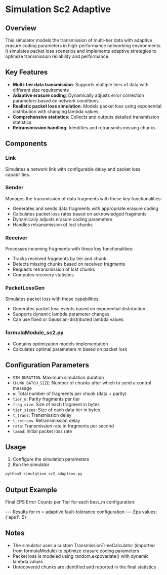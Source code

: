 # Simulation Sc2 Adaptive

## Overview
This simulator models the transmission of multi-tier data with adaptive erasure coding parameters in high-performance networking environments. It simulates packet loss scenarios and implements adaptive strategies to optimize transmission reliability and performance.

## Key Features
- **Multi-tier data transmission**: Supports multiple tiers of data with different size requirements
- **Adaptive erasure coding**: Dynamically adjusts error correction parameters based on network conditions
- **Realistic packet loss simulation**: Models packet loss using exponential distribution with changing lambda values
- **Comprehensive statistics**: Collects and outputs detailed transmission statistics
- **Retransmission handling**: Identifies and retransmits missing chunks

## Components

### Link
Simulates a network link with configurable delay and packet loss capabilities.

### Sender
Manages the transmission of data fragments with these key functionalities:
- Generates and sends data fragments with appropriate erasure coding
- Calculates packet loss rates based on acknowledged fragments
- Dynamically adjusts erasure coding parameters
- Handles retransmission of lost chunks

### Receiver
Processes incoming fragments with these key functionalities:
- Tracks received fragments by tier and chunk
- Detects missing chunks based on received fragments
- Requests retransmission of lost chunks
- Computes recovery statistics

### PacketLossGen
Simulates packet loss with these capabilities:
- Generates packet loss events based on exponential distribution
- Supports dynamic lambda parameter changes
- Can use fixed or Gaussian-distributed lambda values

### formulaModule_sc2.py
- Contains optimization models implementation
- Calculates optimal parameters m based on packet loss

## Configuration Parameters
- `SIM_DURATION`: Maximum simulation duration
- `CHUNK_BATCH_SIZE`: Number of chunks after which to send a control message
- `n`: Total number of fragments per chunk (data + parity)
- `tier_m`: Parity fragments per tier
- `frag_size`: Size of each fragment in bytes
- `tier_sizes`: Size of each data tier in bytes
- `t_trans`: Transmission delay
- `t_retrans`: Retransmission delay
- `rate`: Transmission rate in fragments per second
- `lambd`: Initial packet loss rate

## Usage
1. Configure the simulation parameters
2. Run the simulator

```bash
python3 simulation_sc2_adaptive.py
```

## Output Example
Final EPS Error Counts per Tier for each best_m configuration:

--- Results for m = adaptive fault-tolerance configuration ---
Eps values: {'eps1': 5}


## Notes
- The simulator uses a custom TransmissionTimeCalculator (imported from formulaModule) to optimize erasure coding parameters
- Packet loss is modeled using random.expovariate() with dynamic lambda values
- Unrecovered chunks are identified and reported in the final statistics
